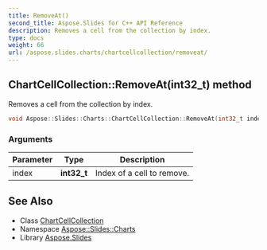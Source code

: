 ```yaml
---
title: RemoveAt()
second_title: Aspose.Slides for C++ API Reference
description: Removes a cell from the collection by index.
type: docs
weight: 66
url: /aspose.slides.charts/chartcellcollection/removeat/
---
```

## ChartCellCollection::RemoveAt(int32_t) method


Removes a cell from the collection by index.

```cpp
void Aspose::Slides::Charts::ChartCellCollection::RemoveAt(int32_t index) override
```


### Arguments

| Parameter | Type | Description |
| --- | --- | --- |
| index | **int32_t** | Index of a cell to remove. |

## See Also

* Class [ChartCellCollection](../)
* Namespace [Aspose::Slides::Charts](../../)
* Library [Aspose.Slides](../../../)